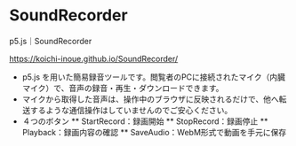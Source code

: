 # SoundRecorder
p5.js｜SoundRecorder

https://koichi-inoue.github.io/SoundRecorder/

* p5.js を用いた簡易録音ツールです。閲覧者のPCに接続されたマイク（内臓マイク）で、音声の録音・再生・ダウンロードできます。
* マイクから取得した音声は、操作中のブラウザに反映されるだけで、他へ転送するような通信操作はしていませんのでご安心ください。
* ４つのボタン
** StartRecord：録画開始
** StopRecord：録画停止
** Playback：録画内容の確認
** SaveAudio：WebM形式で動画を手元に保存

